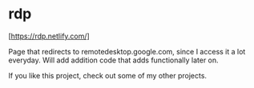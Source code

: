 # rdp

[https://rdp.netlify.com/]

Page that redirects to remotedesktop.google.com, since I access it a lot everyday. Will add addition code that adds functionally later on.

If you like this project, check out some of my other projects.

